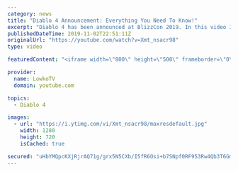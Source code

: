 ```yaml
---
category: news
title: "Diablo 4 Announcement: Everything You Need To Know!"
excerpt: "Diablo 4 has been announced at BlizzCon 2019. In this video I go over everything you need to know about this upcoming Blizzard Entertainment game."
publishedDateTime: 2019-11-02T22:51:11Z
originalUrl: "https://youtube.com/watch?v=Xmt_nsacr98"
type: video

featuredContent: "<iframe width=\"800\" height=\"500\" frameborder=\"0\" src=\"https://www.youtube.com/embed/Xmt_nsacr98\" allow=\"accelerometer; autoplay; encrypted-media; gyroscope; picture-in-picture\" allowfullscreen></iframe>"

provider:
  name: LowkoTV
  domain: youtube.com

topics:
  - Diablo 4

images:
  - url: "https://i.ytimg.com/vi/Xmt_nsacr98/maxresdefault.jpg"
    width: 1280
    height: 720
    isCached: true

secured: "uHbYMQpcKXjRjrAQ71g/grx5N5CXb/I5fR6Osi+b7SNpf0RF953Rw4Qb3T6GmMTnUBD0DYWc4+JBXGfxBq9LLdRQ9gTfYl9g8avIoi1LQoIU7440M4+kRBdayrqmtoWmyzFhBhaXADQ0vmejnbh8Bxts9aKCsq590+RtvHXvgpn6HaoA+0rjPj5CSPvYVZWx1pBU6zVnMwQ2gXsJybPepCiDCsA08jReVdlwCA9UsMmv8uwbR+uKTsXZXVFN8Sfn3o/u0a3gncYxiIzEKkQ47OceHazEMMaq0T9c3CdxBGsKmrl519dsrY17sHC+KERG09nAdmFXdK/RiU712HwciPBG56sMfrzFBYZnoDxD34PxflnCy8NDGXuQ5oxqc6h8kH9Q2W+/DTxSDqa01WYdluJ5geNzsdwKtBGI7oRJuJA82nyH4raPSy4eyVvwIm5G;qIuspe2RUFzss2sNMDVX6w=="
---
```


